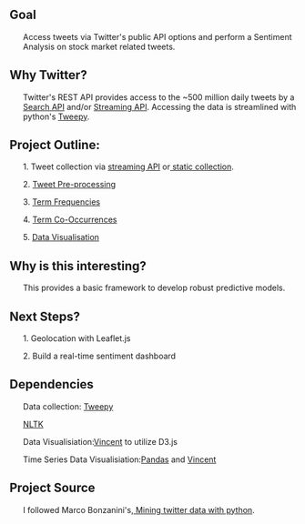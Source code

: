 
<h2><strong>Goal</strong></h2> 
<ul>Access tweets via Twitter's public API options and perform a Sentiment Analysis on stock market related tweets.</ul>

<h2><strong>Why Twitter?</strong></h2> 
<ul>Twitter's REST API provides access to the ~500 million daily tweets by a 
<a href="https://dev.twitter.com/rest/public/search">Search API</a> and/or <a href="https://dev.twitter.com/streaming/overview">Streaming API</a>.
Accessing the data is streamlined with python's <a href="http://www.tweepy.org/">Tweepy</a>.</ul>
 
<h2><strong>Project Outline:</strong></h2> 
<ul>1. Tweet collection via <a href="https://github.com/JeffreyJackovich/data_mining_twitter/blob/master/1_tweet_streaming_collection.py">streaming API</a> or<a href="https://github.com/JeffreyJackovich/data_mining_twitter/blob/master/1_tweet_collection.py"> static collection</a>.</ul>
<ul>2. <a href="https://github.com/JeffreyJackovich/data_mining_twitter/blob/master/2_text_pre-processing.py">Tweet Pre-processing</a></ul>
<ul>3. <a href="https://github.com/JeffreyJackovich/data_mining_twitter/blob/master/3_term_frequencies.py">Term Frequencies</a></ul>
<ul>4. <a href="https://github.com/JeffreyJackovich/data_mining_twitter/blob/master/4_term_co-occurrences.py">Term Co-Occurrences</a></ul>
<ul>5. <a href="https://github.com/JeffreyJackovich/data_mining_twitter/blob/master/5_data_visualisation-term-frequency.py">Data Visualisation</a></ul>

<h2><strong>Why is this interesting?</strong></h2>
<ul>This provides a basic framework to develop robust predictive models.</ul>

<h2><strong>Next Steps?</strong></h2>
<ul>1. Geolocation with Leaflet.js</ul>
<ul>2. Build a real-time sentiment dashboard</ul>

<h2><strong>Dependencies</strong></h2>
<ul>Data collection: <a href="http://www.tweepy.org/">Tweepy</a></ul>
<ul><a href="http://www.nltk.org/">NLTK</a></ul>
<ul>Data Visualisiation:<a href="https://github.com/wrobstory/vincent">Vincent</a> to utilize <href="https://d3js.org/">D3.js</a></ul>
<ul>Time Series Data Visualisiation:<a href="http://pandas.pydata.org/">Pandas</a> and <a href="https://github.com/wrobstory/vincent">Vincent</a></ul>

<h2><strong>Project Source</strong></h2>
<ul>I followed Marco Bonzanini's,<a href="https://marcobonzanini.com/2015/03/02/mining-twitter-data-with-python-part-1/"> Mining twitter data with python</a>.
